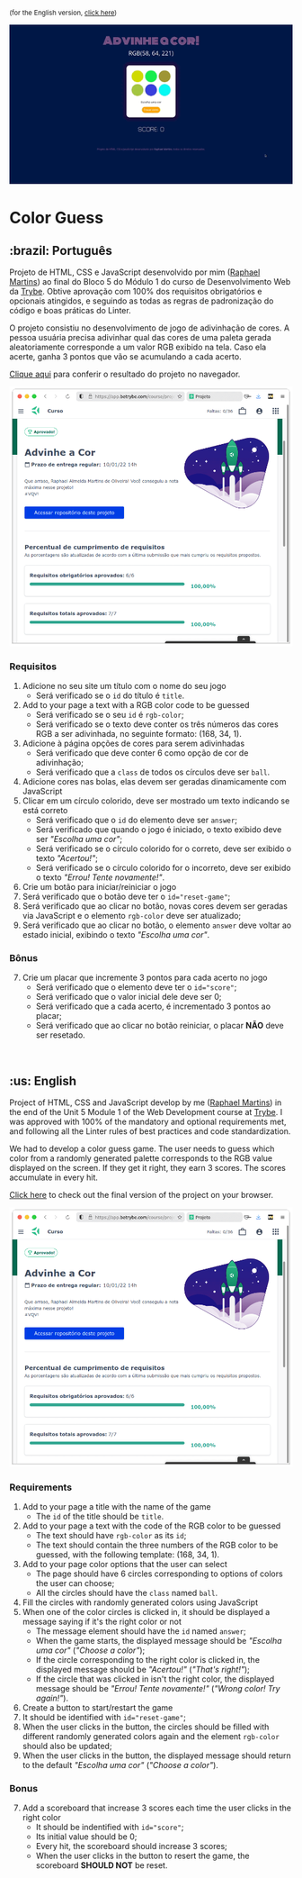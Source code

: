 <small>(for the English version, <a href="#en">click here</a>)</small>

![Prévia da página - Preview of the page](./preview.gif)

# Color Guess
<h2>:brazil: Português</h2>
<p id="pt">Projeto de HTML, CSS e JavaScript desenvolvido por mim (<a href="https://www.linkedin.com/in/raphaelameidamartins/" target="_blank" rel="external">Raphael Martins</a>) ao final do Bloco 5 do Módulo 1 do curso de Desenvolvimento Web da <a href="https://www.betrybe.com" targe="_blank" rel="nofollow">Trybe</a>. Obtive aprovação com 100% dos requisitos obrigatórios e opcionais atingidos, e seguindo as todas as regras de padronização do código e boas práticas do Linter.</p>
<p>O projeto consistiu no desenvolvimento de jogo de adivinhação de cores. A pessoa usuária precisa adivinhar qual das cores de uma paleta gerada aleatoriamente corresponde a um valor RGB exibido na tela. Caso ela acerte, ganha 3 pontos que vão se acumulando a cada acerto.</p>
<p><a href="https://raphaelalmeidamartins.github.io/project-color-guess/" target="_blank">Clique aqui</a> para conferir o resultado do projeto no navegador.</p>

![Minha nota no projeto - My grade of the project](./nota.png)

### Requisitos
<ol>
  <li>Adicione no seu site um título com o nome do seu jogo
    <ul>
      <li>Será verificado se o <code>id</code> do título é <code>title</code>.</li>
    </ul>
  </li>
  <li>Add to your page a text with a RGB color code to be guessed
    <ul>
      <li>Será verificado se o seu <code>id</code> é <code>rgb-color</code>;</li>
      <li>Será verificado se o texto deve conter os três números das cores RGB a ser adivinhada, no seguinte formato: (168, 34, 1).</li>
    </ul>
  </li>
  <li>Adicione à página opções de cores para serem adivinhadas
    <ul>
      <li>Será verificado que deve conter 6  como opção de cor de adivinhação;</li>
      <li>Será verificado que a <code>class</code> de todos os círculos deve ser <code>ball</code>.</li>
    </ul>
  </li>
  <li>Adicione cores nas bolas, elas devem ser geradas dinamicamente com JavaScript</li>
  <li>Clicar em um círculo colorido, deve ser mostrado um texto indicando se está correto
    <ul>
      <li>Será verificado que o <code>id</code> do elemento deve ser <code>answer</code>;</li>
      <li>Será verificado que quando o jogo é iniciado, o texto exibido deve ser <em>"Escolha uma cor"</em>;</li>
      <li>Será verificado se o círculo colorido for o correto, deve ser exibido o texto <em>"Acertou!"</em>;</li>
      <li>Será verificado se o círculo colorido for o incorreto, deve ser exibido o texto <em>"Errou! Tente novamente!"</em>.</li>
    </ul>
  </li>
  <li>Crie um botão para iniciar/reiniciar o jogo
    <li>Será verificado que o botão deve ter o <code>id="reset-game"</code>;</li>
    <li>Será verificado que ao clicar no botão, novas cores devem ser geradas via JavaScript e o elemento <code>rgb-color</code> deve ser atualizado;</li>
    <li>Será verificado que ao clicar no botão, o elemento <code>answer</code> deve voltar ao estado inicial, exibindo o texto <em>"Escolha uma cor"</em>.</li>
  </li>
</ol>

### Bônus
<ol start="7">
  <li>Crie um placar que incremente 3 pontos para cada acerto no jogo
    <ul>
      <li>Será verificado que o elemento deve ter o <code>id="score"</code>;</li>
      <li>Será verificado que o valor inicial dele deve ser 0;</li>
      <li>Será verificado que a cada acerto, é incrementado 3 pontos ao placar;</li>
      <li>Será verificado que ao clicar no botão reiniciar, o placar <strong>NÃO</strong> deve ser resetado.</li>
    </ul>
  </li>
</ol>
<br>

<h2 id="en">:us: English</h2>
<p>Project of HTML, CSS and JavaScript develop by me (<a href="https://www.linkedin.com/in/raphaelameidamartins/" target="_blank" rel="external">Raphael Martins</a>) in the end of the Unit 5 Module 1 of the Web Development course at <a href="https://www.betrybe.com" targe="_blank" rel="nofollow">Trybe</a>. I was approved with 100% of the mandatory and optional requirements met, and following all the Linter rules of best practices and code standardization.</p>
<p>We had to develop a color guess game. The user needs to guess which color from a randomly generated palette corresponds to the RGB value displayed on the screen. If they get it right, they earn 3 scores. The scores accumulate in every hit.</p>
<p><a href="https://raphaelalmeidamartins.github.io/project-color-guess/" target="_blank">Click here</a> to check out the final version of the project on your browser.</p>

![My grade of the project - Minha nota no projeto](./nota.png)

### Requirements
<ol>
  <li>Add to your page a title with the name of the game
    <ul>
      <li>The <code>id</code> of the title should be <code>title</code>.</li>
    </ul>
  </li>
  <li>Add to your page a text with the code of the RGB color to be guessed
    <ul>
      <li>The text should have <code>rgb-color</code> as its <code>id</code>;</li>
      <li>The text should contain the three numbers of the RGB color to be guessed, with the following template: (168, 34, 1).</li>
    </ul>
  </li>
  <li>Add to your page color options that the user can select
    <ul>
      <li>The page should have 6 circles corresponding to options of colors the user can choose;</li>
      <li>All the circles should have the <code>class</code> named <code>ball</code>.</li>
    </ul>
  </li>
  <li>Fill the circles with randomly generated colors using JavaScript</li>
  <li>When one of the color circles is clicked in, it should be displayed a message saying if it's the right color or not
    <ul>
      <li>The message element should have the <code>id</code> named <code>answer</code>;</li>
      <li>When the game starts, the displayed message should be <em>"Escolha uma cor"</em> (<em>"Choose a color"</em>);</li>
      <li>If the circle corresponding to the right color is clicked in, the displayed message should be <em>"Acertou!"</em> (<em>"That's right!"</em>);</li>
      <li>If the circle that was clicked in isn't the right color, the displayed message should be <em>"Errou! Tente novamente!"</em> (<em>"Wrong color! Try again!"</em>).</li>
    </ul>
  </li>
  <li>Create a button to start/restart the game
    <li>It should be identified with <code>id="reset-game"</code>;</li>
    <li>When the user clicks in the button, the circles should be filled with different randomly generated colors again and the element <code>rgb-color</code> should also be updated;</li>
    <li>When the user clicks in the button, the displayed message should return to the default <em>"Escolha uma cor"</em> (<em>"Choose a color"</em>).</li>
  </li>
</ol>

### Bonus
<ol start="7">
  <li>Add a scoreboard that increase 3 scores each time the user clicks in the right color
    <ul>
      <li>It should be indentified with <code>id="score"</code>;</li>
      <li>Its initial value should be 0;</li>
      <li>Every hit, the scoreboard should increase 3 scores;</li>
      <li>When the user clicks in the button to resert the game, the scoreboard <strong>SHOULD NOT</strong> be reset.</li>
    </ul>
  </li>
</ol>
